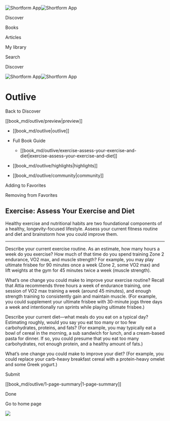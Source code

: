 ![Shortform App](/img/logo.36a2399e.svg)![Shortform App](/img/logo-dark.70c1b072.svg)

Discover

Books

Articles

My library

Search

Discover

![Shortform App](/img/logo.36a2399e.svg)![Shortform App](/img/logo-dark.70c1b072.svg)

# Outlive

Back to Discover

[[book_md/outlive/preview|preview]]

  * [[book_md/outlive|outlive]]
  * Full Book Guide

    * [[book_md/outlive/exercise-assess-your-exercise-and-diet|exercise-assess-your-exercise-and-diet]]
  * [[book_md/outlive/highlights|highlights]]
  * [[book_md/outlive/community|community]]



Adding to Favorites 

Removing from Favorites 

## Exercise: Assess Your Exercise and Diet

Healthy exercise and nutritional habits are two foundational components of a healthy, longevity-focused lifestyle. Assess your current fitness routine and diet and brainstorm how you could improve them.

* * *

Describe your current exercise routine. As an estimate, how many hours a week do you exercise? How much of that time do you spend training Zone 2 endurance, VO2 max, and muscle strength? For example, you may play ultimate frisbee for 90 minutes once a week (Zone 2, some VO2 max) and lift weights at the gym for 45 minutes twice a week (muscle strength).

What’s one change you could make to improve your exercise routine? Recall that Attia recommends three hours a week of endurance training, one session of VO2 max training a week (around 45 minutes), and enough strength training to consistently gain and maintain muscle. (For example, you could supplement your ultimate frisbee with 30-minute jogs three days a week and intentionally run sprints while playing ultimate frisbee.)

Describe your current diet—what meals do you eat on a typical day? Estimating roughly, would you say you eat too many or too few carbohydrates, proteins, and fats? (For example, you may typically eat a bowl of cereal in the morning, a sub sandwich for lunch, and a cream-based pasta for dinner. If so, you could presume that you eat too many carbohydrates, not enough protein, and a healthy amount of fats.)

What’s one change you could make to improve your diet? (For example, you could replace your carb-heavy breakfast cereal with a protein-heavy omelet and some Greek yogurt.)

Submit 

[[book_md/outlive/1-page-summary|1-page-summary]]

Done

Go to home page 

![](https://bat.bing.com/action/0?ti=56018282&Ver=2&mid=8d23d9d0-10a0-42ef-926c-4353bf7fa780&sid=f30c5e70639211ee87d33f0876d93783&vid=f30c9700639211eeb3a75d830392c94f&vids=0&msclkid=N&pi=0&lg=en-US&sw=800&sh=600&sc=24&nwd=1&tl=Shortform%20%7C%20Outlive&p=https%3A%2F%2Fwww.shortform.com%2Fapp%2Fbook%2Foutlive%2Fexercise-assess-your-exercise-and-diet&r=&lt=564&evt=pageLoad&sv=1&rn=872382)
